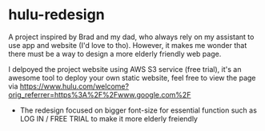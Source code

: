 # hulu-redesign
A project inspired by Brad and my dad, who always rely on my assistant to use app and website (I'd love to tho). However, it makes me wonder that there must be a way to design a more elderly friendly web page.

I delpoyed the project website using AWS S3 service (free trial), it's an awesome tool to deploy your own static website, feel free to view the page via https://www.hulu.com/welcome?orig_referrer=https%3A%2F%2Fwww.google.com%2F

- The redesign focused on bigger font-size for essential function such as LOG IN / FREE TRIAL to make it more elderly freiendly
